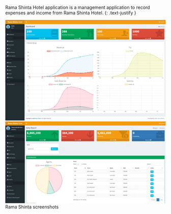 Rama Shinta Hotel application is a management application to record expenses and income from Rama Shinta Hotel.
{: .text-justify }

<div class="row justify-content-sm-center">
    <div class="col-sm-12 mt-3 mt-md-0">
        <img src="/assets/img/portfolio/rama-shinta/rama-shinta-1.2735004.jpg" title="Rama Shinta Screenshoot 1" class="img-fluid rounded z-depth-1 p-1" >
    </div>
    <div class="col-sm-12 mt-3 mt-md-0">
        <img src="/assets/img/portfolio/rama-shinta/rama-shinta-2.d0aaefc.jpg" title="Rama Shinta Screenshoot 2" class="img-fluid rounded z-depth-1 p-1" >
    </div>
</div>
<div class="caption">
    Rama Shinta screenshots
</div>
